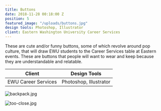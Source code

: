 ```yaml
---
title: Buttons
date: 2018-11-28 00:18:00 Z
position: 5
featured_image: "/uploads/buttons.jpg"
design tools: Photoshop, Illustrator
client: Eastern Washington University Career Services
---
```


These are cute and/or funny buttons, some of which revolve around pop culture, that will draw EWU students to the Career Services table at Eastern events. These are buttons that people will want to wear and keep because they are understandable and relatable.

| Client                 | Design Tools           |
|------------------------|------------------------|
| EWU Career Services    | Photoshop, Illustrator |

![backpack.jpg](/uploads/backpack.jpg)

![too-close.jpg](/uploads/too-close.jpg)